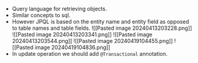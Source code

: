 - Query language for retrieving objects.
- Similar concepts to sql.
- However JPQL is based on the entity name and entity field as opposed to table names and table fields.
![[Pasted image 20240413203228.png]]
![[Pasted image 20240413203341.png]]
![[Pasted image 20240413203544.png]]
![[Pasted image 20240419104455.png]]
![[Pasted image 20240419104836.png]]
- In update operation we should add `@Transactional` annotation.